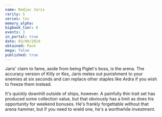 ```yaml
---
name: Redjac Jaris
rarity: 5
series: tos
memory_alpha:
bigbook_tier: 8
events: 3
in_portal: true
date: 03/09/2019
obtained: Pack
mega: false
published: true
---
```


Jaris' claim to fame, aside from being Piglet's boss, is the arena. The accuracy version of Killy or Kes, Jaris metes out punishment to your enemies at six seconds and can replace other staples like Ardra if you wish to freeze them instead.

It's quickly downhill outside of ships, however. A painfully thin trait set has produced some collection value, but that obviously has a limit as does his opportunity for weekend bonuses. He's frankly forgettable without that arena hammer, but if you need to wield one, he's a worthwhile investment.
